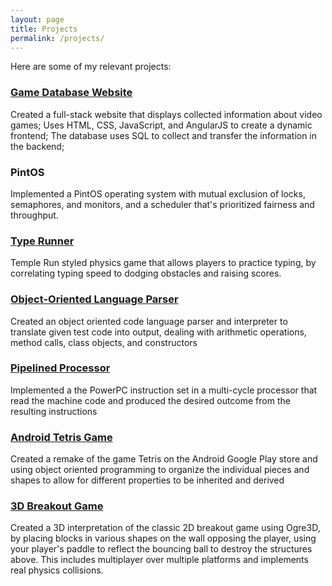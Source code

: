 ```yaml
---
layout: page
title: Projects
permalink: /projects/
---
```


Here are some of my relevant projects:

### [Game Database Website](https://github.com/mminkoff1/cs373-idb)

Created a full-stack website that displays collected information about video games;
Uses HTML, CSS, JavaScript, and AngularJS to create a dynamic frontend;
The database uses SQL to collect and transfer the information in the backend;

### PintOS

Implemented a PintOS operating system with mutual exclusion of locks, semaphores, and monitors, and a scheduler that's prioritized fairness and throughput.

### [Type Runner](https://github.com/alexyou8021/TypeRunner)

Temple Run styled physics game that allows players to practice typing, by correlating typing speed to dodging obstacles and raising scores.

### [Object-Oriented Language Parser](github.com/alexyou8021/LanguageParser)

Created an object oriented code language parser and interpreter to translate given test code into output, dealing with arithmetic operations, method calls, class objects, and constructors

### [Pipelined Processor](github.com/alexyou8021/PipelinedProcessor)

Implemented a the PowerPC instruction set in a multi-cycle processor that read the machine code and produced the desired outcome from the resulting instructions 

### [Android Tetris Game](https://github.com/alexyou8021/MobileTetris)

Created a remake of the game Tetris on the Android Google Play store and using object oriented programming to organize the individual pieces and shapes to allow for different properties to be inherited and derived

### [3D Breakout Game](https://github.com/StaticHex/cs354r_p2)

Created a 3D interpretation of the classic 2D breakout game using Ogre3D, by placing blocks in various shapes on the wall opposing the player, using your player's paddle to reflect the bouncing ball to destroy the structures above. This includes multiplayer over multiple platforms and implements real physics collisions.
